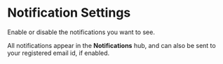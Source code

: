 # Notification Settings

Enable or disable the notifications you want to see. 



All notifications appear in the **Notifications**  hub, and can also be sent to your registered email id, if enabled.
